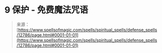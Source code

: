 <!--yml

category: 未分类

date: 2024-06-12 18:50:42

-->

# 9 保护 - 免费魔法咒语

> 来源：[https://www.spellsofmagic.com/spells/spiritual_spells/defense_spells/12786/page.html#0001-01-01](https://www.spellsofmagic.com/spells/spiritual_spells/defense_spells/12786/page.html#0001-01-01)
